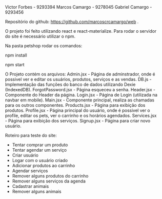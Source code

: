﻿Victor Forbes - 9293394
Marcos Camargo - 9278045
Gabriel Camargo - 9293456


Repositório do github: https://github.com/marcoscrcamargo/web .

O projeto foi feito utilizando react e react-materialize. Para rodar o servidor do site é necessário utilizar o npm.

Na pasta petshop rodar os comandos:

npm install

npm start

O Projeto contém os arquivos:
Admin.jsx - Página de adminstrador, onde é possivel ver e editar os usuários, produtos, serviços e as vendas.
DB.js - Implementação das funções do banco de dados utilizando Dexie (IndexedDB).
ForgotPassword.jsx - Página esqueceu a senha.
Header.jsx - Componente do Header da página.
Login.jsx - Página de Login (utilizada na navbar em mobile).
Main.jsx - Componente principal, realiza as chamadas para os outros componentes.
Products.jsx - Página para exibição dos produtos.
Profile.jsx - Página principal do usuário, onde é possivel ver o profile, editar os pets, ver o carrinho e os horários agendados.
Services.jsx - Página para exibição dos serviços.
Signup.jsx - Página para criar novo usuário.


Roteiro para teste do site:

- Tentar comprar um produto
- Tentar agendar um serviço
- Criar usuário
- Logar com o usuário criado
- Adicionar produtos ao carrinho
- Agendar serviços
- Remover alguns produtos do carrinho
- Remover alguns serviços da agenda
- Cadastrar animais
- Remover alguns animais
